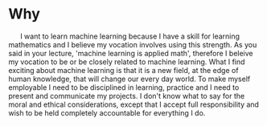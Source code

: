 # Why

&nbsp;&nbsp;&nbsp;&nbsp;&nbsp;&nbsp;I want to learn machine learning because I have a skill for learning mathematics and I believe my vocation involves using this strength.
As you said in your lecture, 'machine learning is applied math', therefore I beleive my vocation to be or be closely related to machine learning.
What I find exciting about machine learning is that it is a new field, at the edge of human knowledge, that will change our every day world.
To make myself employable I need to be disciplined in learning, practice and I need to present and communicate my projects.
I don't know what to say for the moral and ethical considerations, except that I accept full responsibility and wish to be held completely accountable for everything I do.
